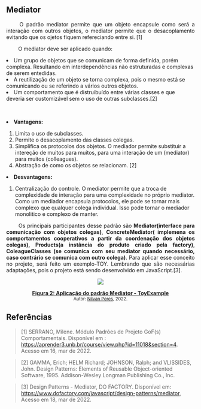 ## Mediator

<p align="justify">&emsp;&emsp;
    O padrão mediator permite que um objeto encapsule como será a interação com outros objetos, o mediator permite que o desacoplamento evitando que os ojetos fiquem refereciando entre si. [1]
</p>
<p align="justify">&emsp;&emsp;
    O mediator deve ser aplicado quando:
        <li> Um grupo de objetos que se comunicam de forma definida, porém complexa. Resultando em interdependências não estruturadas e complexas de serem entedidas.</li>
        <li> A reutilização de um objeto se torna complexa, pois o mesmo está se comunicando ou se referindo a vários outros objetos.</li>
        <li> Um comportamento que é distruibuído entre várias classes e que deveria ser customizável sem o uso de outras subclasses.[2]</li> 
</p>
<p align="justify">&emsp;&emsp;
    <li><b>Vantagens:</b> </li>
        <ol>
            <li>Limita o uso de subclasses.</li>
            <li>Permite o desacoplamento das classes colegas.</li>
            <li>Simplifica os protocolos dos objetos. O mediador permite substituir a intereção de muitos para muitos, para uma interação de um (mediator) para muitos (colleagues).</li>
            <li>Abstração de como os objetos se relacionam. [2]</li>
        </ol>
    <li><b>Desvantagens:</b> </li>
        <ol>
            <li>Centralização do controle. O mediator permite que a troca de complexidade de interação para uma complexidade no próprio mediator. Como um mediador encapsula protocolos, ele pode se tornar mais complexo que qualquer colega individual. Isso pode tornar o mediador monolitico e complexo de manter.</li>
        </ol>
</p>
<p align="justify">&emsp;&emsp;
    Os principais participantes desse padrão são <b>Mediator(interface para comunicação com objetos colegas)</b>, <b>ConcreteMediator( implemena os comportamentos cooperativos a partir da coordenação dos objetos colegas), </b><b>Products(a instância do produto criado pela factory)</b>, <b> ColeagueClasses (se comunica com seu mediator quando necessário, caso contrário se comunica com outro colega)</b>. Para aplicar esse conceito no projeto, será feito um exemplo-TOY. Lembrando que são necessárias adaptações, pois o projeto está sendo desenvolvido em JavaScript.[3].
</p>

<p align='center'>
  <img src='https://i.ibb.co/yB6r5WL/Screenshot-from-2022-03-19-18-56-55.png'>
  <figcaption align='center'>
        <b>
            <a href='https://i.ibb.co/yB6r5WL/Screenshot-from-2022-03-19-18-56-55.png'>
               Figura 2: Aplicação do padrão Mediator - ToyExample
            </a>
        </b>   
      <br>
        <small>Autor: <a href='https://github.com/NilvanPeres'>Nilvan Peres</a>, 2022.</small>
  </figcaption>
</p>


## Referências

> [1] SERRANO, Milene. Módulo Padrões de Projeto GoF(s) Comportamentais. Disponível em : <https://aprender3.unb.br/course/view.php?id=11018&section=4>. Acesso em 16, mar de 2022.

> [2] GAMMA, Erich; HELM Richard; JOHNSON, Ralph; and VLISSIDES, John. Design Patterns: Elements of Reusable Object-oriented Software, 1995. Addison-Wesley Longman Publishing Co., Inc.

> [3] Design Patterns - Mediator, DO FACTORY. Disponível em: <https://www.dofactory.com/javascript/design-patterns/mediator>, Acesso em 18, mar de 2022.